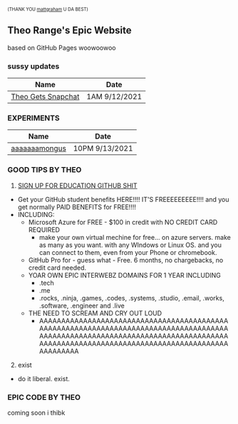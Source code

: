 <small style="font-size:10px;">(THANK YOU [mattgraham](https://twitter.com/mattgraham) U DA BEST)</small>

## Theo Range's Epic Website

based on GitHub Pages woowoowoo

### sussy updates

Name | Date
------------ | -------------
[Theo Gets Snapchat](https://theorangeexists.me/updates/snapchat) | 1AM 9/12/2021

### EXPERIMENTS

Name | Date
------------ | -------------
[aaaaaaamongus](https://theorangeexists.me/experiments/sussy) | 10PM 9/13/2021

### GOOD TIPS BY THEO

1. [SIGN UP FOR EDUCATION GITHUB SHIT](https://education.github.com/discount_requests/student_application)
- Get your GitHub student benefits HERE!!!! IT'S FREEEEEEEEE!!!! and you get normally PAID BENEFITS for FREE!!!!
- INCLUDING:
  - Microsoft Azure for FREE - $100 in credit with NO CREDIT CARD REQUIRED
    - make your own virtual mechine for free... on azure servers. make as many as you want. with any WIndows or Linux OS. and you can connect to them, even from your Phone or chromebook.
  - GitHub Pro for - guess what - Free. 6 months, no chargebacks, no credit card needed.
  - YOAR OWN EPIC INTERWEBZ DOMAINS FOR 1 YEAR INCLUDING
    - .tech
    - .me
    - .rocks, .ninja, .games, .codes, .systems, .studio, .email, .works, .software, .engineer and .live
  - THE NEED TO SCREAM AND CRY OUT LOUD
    - AAAAAAAAAAAAAAAAAAAAAAAAAAAAAAAAAAAAAAAAAAAAAAAAAAAAAAAAAAAAAAAAAAAAAAAAAAAAAAAAAAAAAAAAAAAAAAAAAAAAAAAAAAAAAAAAAAAAAAAAAAAAAAAAAAAAAAAAAAAAAAAAAAAAAAAAAAAAAAAAAAAAAAAAAAAAAAAAAAAAA

2. exist
- do it liberal. exist.

### EPIC CODE BY THEO

coming soon i thibk
